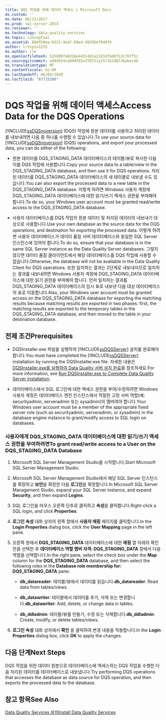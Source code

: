 ```yaml
---
title: DQS 작업을 위해 데이터 액세스 | Microsoft Docs
ms.custom: ''
ms.date: 06/13/2017
ms.prod: sql-server-2014
ms.reviewer: ''
ms.technology: data-quality-services
ms.topic: conceptual
ms.assetid: 88dfb9ea-6321-4eaf-b9e4-45d36ef048f6
author: lrtoyou1223
ms.author: lle
ms.openlocfilehash: 515b087a8d16e44314d1a21d3dfbd6f13c767f5c
ms.sourcegitcommit: ad4d92dce894592a259721a1571b1d8736abacdb
ms.translationtype: MT
ms.contentlocale: ko-KR
ms.lasthandoff: 08/04/2020
ms.locfileid: "87733200"
---
```

# <a name="access-data-for-the-dqs-operations"></a><span data-ttu-id="66ab8-102">DQS 작업을 위해 데이터 액세스</span><span class="sxs-lookup"><span data-stu-id="66ab8-102">Access Data for the DQS Operations</span></span>
  <span data-ttu-id="66ab8-103">[!INCLUDE[ssDQSnoversion](../../includes/ssdqsnoversion-md.md)] (DQS) 작업에 원본 데이터를 사용하고 처리된 데이터를 내보내려면 다음 중 하나를 수행할 수 있습니다.</span><span class="sxs-lookup"><span data-stu-id="66ab8-103">To use your source data for [!INCLUDE[ssDQSnoversion](../../includes/ssdqsnoversion-md.md)] (DQS) operations, and export your processed data, you can do either of the following:</span></span>  
  
-   <span data-ttu-id="66ab8-104">원본 데이터를 DQS_STAGING_DATA 데이터베이스의 테이블/뷰로 복사한 다음 이를 DQS 작업에 사용합니다.</span><span class="sxs-lookup"><span data-stu-id="66ab8-104">Copy your source data to a table/view in the DQS_STAGING_DATA database, and then use it for DQS operations.</span></span> <span data-ttu-id="66ab8-105">처리된 데이터를 DQS_STAGING_DATA 데이터베이스의 새 테이블로 내보낼 수도 있습니다.</span><span class="sxs-lookup"><span data-stu-id="66ab8-105">You can also export the processed data to a new table in the DQS_STAGING_DATA database.</span></span> <span data-ttu-id="66ab8-106">이렇게 하려면 Windows 사용자 계정에 DQS_STAGING_DATA 데이터베이스에 대한 읽기/쓰기 액세스 권한을 부여해야 합니다.</span><span class="sxs-lookup"><span data-stu-id="66ab8-106">To do so, your Windows user account must be granted read/write access to the DQS_STAGING_DATA database.</span></span>  
  
-   <span data-ttu-id="66ab8-107">사용자 데이터베이스를 DQS 작업의 원본 데이터 및 처리된 데이터의 내보내기 대상으로 사용합니다.</span><span class="sxs-lookup"><span data-stu-id="66ab8-107">Use your own database as the source data for the DQS operations, and destination for exporting the processed data.</span></span> <span data-ttu-id="66ab8-108">이렇게 하려면 사용자 데이터베이스가 데이터 품질 서버 데이터베이스와 동일한 SQL Server 인스턴스에 있어야 합니다.</span><span class="sxs-lookup"><span data-stu-id="66ab8-108">To do so, ensure that your database is in the same SQL Server instance as the Data Quality Server databases.</span></span> <span data-ttu-id="66ab8-109">그렇지 않으면 데이터 품질 클라이언트에서 해당 데이터베이스를 DQS 작업에 사용할 수 없습니다.</span><span class="sxs-lookup"><span data-stu-id="66ab8-109">Otherwise, the database will not be available in the Data Quality Client for DQS operations.</span></span> <span data-ttu-id="66ab8-110">또한 일치하는 결과는 2단계로 내보내지므로 일치하는 결과를 내보내려면 Windows 사용자 계정에 DQS_STAGING_DATA 데이터베이스에 대한 읽기 권한을 부여해야 합니다. 먼저 일치하는 결과를 DQS_STAGING_DATA 데이터베이스의 임시 표로 내보낸 다음 대상 데이터베이스의 표로 이동합니다.</span><span class="sxs-lookup"><span data-stu-id="66ab8-110">Also, your Windows user account must be granted access on the DQS_STAGING_DATA database for exporting the matching results because matching results are exported in two phases: first, the matching results are exported to the temporary tables in the DQS_STAGING_DATA database, and then moved to the table in your destination database.</span></span>  
  
## <a name="prerequisites"></a><span data-ttu-id="66ab8-111">전제 조건</span><span class="sxs-lookup"><span data-stu-id="66ab8-111">Prerequisites</span></span>  
  
-   <span data-ttu-id="66ab8-112">DQSInstaller.exe 파일을 실행하여 [!INCLUDE[ssDQSServer](../../includes/ssdqsserver-md.md)] 설치를 완료해야 합니다.</span><span class="sxs-lookup"><span data-stu-id="66ab8-112">You must have completed the [!INCLUDE[ssDQSServer](../../includes/ssdqsserver-md.md)] installation by running the DQSInstaller.exe file.</span></span> <span data-ttu-id="66ab8-113">자세한 내용은 [DQSInstaller.exe를 실행하여 Data Quality 서버 설치 완료](run-dqsinstaller-exe-to-complete-data-quality-server-installation.md)를 참조하세요.</span><span class="sxs-lookup"><span data-stu-id="66ab8-113">For more information, see [Run DQSInstaller.exe to Complete Data Quality Server Installation](run-dqsinstaller-exe-to-complete-data-quality-server-installation.md).</span></span>  
  
-   <span data-ttu-id="66ab8-114">데이터베이스에서 SQL 로그인에 대한 액세스 권한을 부여/수정하려면 Windows 사용자 계정은 데이터베이스 엔진 인스턴스에서 적절한 고정 서버 역할(예: securityadmin, serveradmin 또는 sysadmin)의 멤버여야 합니다.</span><span class="sxs-lookup"><span data-stu-id="66ab8-114">Your Windows user account must be a member of the appropriate fixed server role (such as securityadmin, serveradmin, or sysadmin) in the database engine instance to grant/modify access to SQL login on databases.</span></span>  
  
### <a name="to-grant-readwrite-access-to-a-user-on-the-dqs_staging_data-database"></a><span data-ttu-id="66ab8-115">사용자에게 DQS_STAGING_DATA 데이터베이스에 대한 읽기/쓰기 액세스 권한을 부여하려면</span><span class="sxs-lookup"><span data-stu-id="66ab8-115">To grant read/write access to a User on the DQS_STAGING_DATA Database</span></span>  
  
1.  <span data-ttu-id="66ab8-116">Microsoft SQL Server Management Studio를 시작합니다.</span><span class="sxs-lookup"><span data-stu-id="66ab8-116">Start Microsoft SQL Server Management Studio.</span></span>  
  
2.  <span data-ttu-id="66ab8-117">Microsoft SQL Server Management Studio에서 해당 SQL Server 인스턴스를 확장하고 **보안**을 확장한 다음 **로그인**을 확장합니다.</span><span class="sxs-lookup"><span data-stu-id="66ab8-117">In Microsoft SQL Server Management Studio, expand your SQL Server instance, and expand **Security**, and then expand **Logins**.</span></span>  
  
3.  <span data-ttu-id="66ab8-118">SQL 로그인을 마우스 오른쪽 단추로 클릭하고 **속성**을 클릭합니다.</span><span class="sxs-lookup"><span data-stu-id="66ab8-118">Right-click a SQL login, and click **Properties**.</span></span>  
  
4.  <span data-ttu-id="66ab8-119">**로그인 속성** 대화 상자의 왼쪽 창에서 **사용자 매핑** 페이지를 클릭합니다.</span><span class="sxs-lookup"><span data-stu-id="66ab8-119">In the **Login Properties** dialog box, click the **User Mapping** page in the left pane.</span></span>  
  
5.  <span data-ttu-id="66ab8-120">오른쪽 창에서 **DQS_STAGING_DATA** 데이터베이스에 대한 **매핑** 열 아래의 확인란을 선택한 후 **데이터베이스 역할 멤버 자격: DQS_STAGING_DATA** 창에서 다음 역할을 선택합니다.</span><span class="sxs-lookup"><span data-stu-id="66ab8-120">In the right pane, select the check box under the **Map** column for the **DQS_STAGING_DATA** database, and then select the following roles in the **Database role membership for: DQS_STAGING_DATA** pane:</span></span>  
  
    -   <span data-ttu-id="66ab8-121">**db_datareader**: 테이블/뷰에서 데이터를 읽습니다.</span><span class="sxs-lookup"><span data-stu-id="66ab8-121">**db_datareader**: Read data from tables/views.</span></span>  
  
    -   <span data-ttu-id="66ab8-122">**db_datawriter**: 테이블에서 데이터를 추가, 삭제 또는 변경합니다.</span><span class="sxs-lookup"><span data-stu-id="66ab8-122">**db_datawriter**: Add, delete, or change data in tables.</span></span>  
  
    -   <span data-ttu-id="66ab8-123">**db_ddladmin**: 테이블/뷰를 만들기, 수정 또는 삭제합니다.</span><span class="sxs-lookup"><span data-stu-id="66ab8-123">**db_ddladmin**: Create, modify, or delete tables/views.</span></span>  
  
6.  <span data-ttu-id="66ab8-124">**로그인 속성** 대화 상자에서 **확인** 을 클릭하여 변경 내용을 적용합니다.</span><span class="sxs-lookup"><span data-stu-id="66ab8-124">In the **Login Properties** dialog box, click **OK** to apply the changes.</span></span>  
  
## <a name="next-steps"></a><span data-ttu-id="66ab8-125">다음 단계</span><span class="sxs-lookup"><span data-stu-id="66ab8-125">Next Steps</span></span>  
 <span data-ttu-id="66ab8-126">DQS 작업을 위한 데이터 원본으로 데이터베이스에 액세스하는 DQS 작업을 수행한 다음 처리된 데이터를 데이터베이스로 내보냅니다.</span><span class="sxs-lookup"><span data-stu-id="66ab8-126">Try performing DQS operations that accesses the database as data source for DQS operation, and then exports the processed data to the database.</span></span>  
  
## <a name="see-also"></a><span data-ttu-id="66ab8-127">참고 항목</span><span class="sxs-lookup"><span data-stu-id="66ab8-127">See Also</span></span>  
 [<span data-ttu-id="66ab8-128">Data Quality Services 설치</span><span class="sxs-lookup"><span data-stu-id="66ab8-128">Install Data Quality Services</span></span>](install-data-quality-services.md)  
  
  
